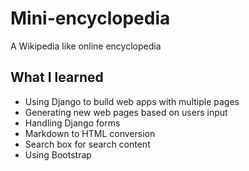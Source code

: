 # Mini-encyclopedia
A Wikipedia like online encyclopedia

## What I learned
* Using Django to build web apps with multiple pages
* Generating new web pages based on users input
* Handling Django forms
* Markdown to HTML conversion
* Search box for search content
* Using Bootstrap
